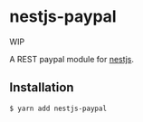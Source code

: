 # nestjs-paypal

WIP

A REST paypal module for [nestjs](https://github.com/nestjs/nest).

## Installation 

```bash
$ yarn add nestjs-paypal
```
